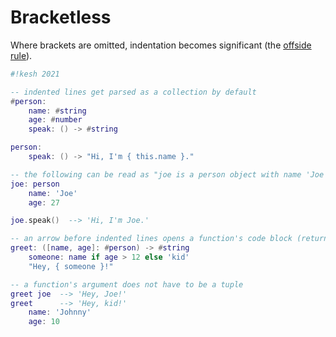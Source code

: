 # Bracketless

Where brackets are omitted, indentation becomes significant (the [offside rule](https://en.m.wikipedia.org/wiki/Off-side_rule)).

```lua
#!kesh 2021

-- indented lines get parsed as a collection by default
#person:
    name: #string
    age: #number
    speak: () -> #string

person:
    speak: () -> "Hi, I'm { this.name }."

-- the following can be read as "joe is a person object with name 'Joe' and age 27"
joe: person
    name: 'Joe'
    age: 27

joe.speak()  --> 'Hi, I'm Joe.'

-- an arrow before indented lines opens a function's code block (return type may also be specified)
greet: ([name, age]: #person) -> #string
    someone: name if age > 12 else 'kid'
    "Hey, { someone }!"

-- a function's argument does not have to be a tuple
greet joe  --> 'Hey, Joe!'
greet      --> 'Hey, kid!'
    name: 'Johnny'
    age: 10
```
